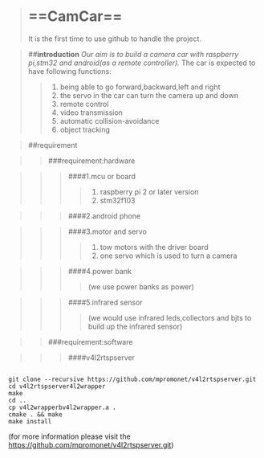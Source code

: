 ># ==CamCar==
>It is the first time to use github to handle the project.

>##**introduction**
>*Our aim is to build a camera car with raspberry pi,stm32 and android(as a remote controller).*
>The car is expected to have following functions:
>>1.  being able to go forward,backward,left and right
>>2.  the servo in the car can turn the camera up and down
>>3.  remote control
>>4.  video transmission
>>5.  automatic  collision-avoidance
>>6.  object tracking

>##requirement 

>>###requirement:hardware

>>>####1.mcu or board
>>>>1.  raspberry pi 2 or later version
>>>>2.  stm32f103

>>>####2.android phone

>>>####3.motor and servo
>>>>1.  tow motors with the driver board
>>>>2.  one servo which is used to turn a camera

>>>####4.power bank
>>>>(we use power banks as power)

>>>####5.infrared sensor
>>>>(we would use infrared leds,collectors and bjts to build up the infrared sensor)

>>###requirement:software

>>>####v4l2rtspserver
<pre><code>
git clone --recursive https://github.com/mpromonet/v4l2rtspserver.git
cd v4l2rtspserver4l2wrapper
make
cd ..
cp v4l2wrapperbv4l2wrapper.a .
cmake . && make
make install
</code></pre>
(for more information please visit the https://github.com/mpromonet/v4l2rtspserver.git)





